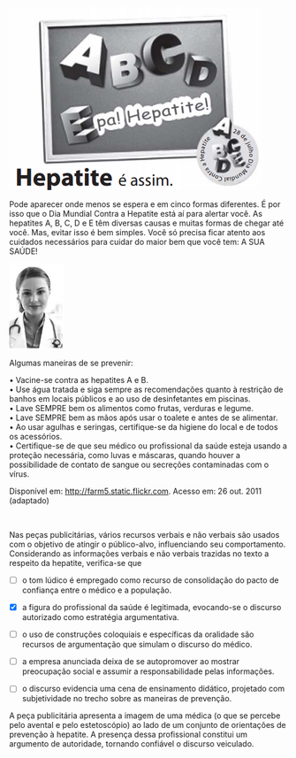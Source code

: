 

![](2f5bab62-cec2-ad62-2d86-048021645ceb.png)

Pode aparecer onde menos se espera e em cinco formas diferentes. É por isso que o Dia Mundial Contra a Hepatite está aí para alertar você. As hepatites A, B, C, D e E têm diversas causas e muitas formas de chegar até você. Mas, evitar isso é bem simples. Você só precisa ficar atento aos cuidados necessários para cuidar do maior bem que você tem: A SUA SAÚDE!

![](02aa510b-b596-6379-18a1-2b9e095becb7.png)

Algumas maneiras de se prevenir:

• Vacine-se contra as hepatites A e B.\
• Use água tratada e siga sempre as recomendações quanto à restrição de banhos em locais públicos e ao uso de desinfetantes em piscinas.\
• Lave SEMPRE bem os alimentos como frutas, verduras e legume.\
• Lave SEMPRE bem as mãos após usar o toalete e antes de se alimentar.\
• Ao usar agulhas e seringas, certifique-se da higiene do local e de todos os acessórios.\
• Certifique-se de que seu médico ou profissional da saúde esteja usando a proteção necessária, como luvas e máscaras, quando houver a possibilidade de contato de sangue ou secreções contaminadas com o vírus.

Disponível em: http://farm5.static.flickr.com. Acesso em: 26 out. 2011 (adaptado)

 

Nas peças publicitárias, vários recursos verbais e não verbais são usados com o objetivo de atingir o público-alvo, influenciando seu comportamento. Considerando as informações verbais e não verbais trazidas no texto a respeito da hepatite, verifica-se que



- [ ] o tom lúdico é empregado como recurso de consolidação do pacto de confiança entre o médico e a população.
- [x] a figura do profissional da saúde é legitimada, evocando-se o discurso autorizado como estratégia argumentativa.
- [ ] o uso de construções coloquiais e específicas da oralidade são recursos de argumentação que simulam o discurso do médico.
- [ ] a empresa anunciada deixa de se autopromover ao mostrar preocupação social e assumir a responsabilidade pelas informações.
- [ ] o discurso evidencia uma cena de ensinamento didático, projetado com subjetividade no trecho sobre as maneiras de prevenção.


A peça publicitária apresenta a imagem de uma médica (o que se percebe pelo avental e pelo estetoscópio) ao lado de um conjunto de orientações de prevenção à hepatite. A presença dessa profissional constitui um argumento de autoridade, tornando confiável o discurso veiculado.
